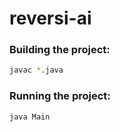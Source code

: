 # reversi-ai

### Building the project:
```bash
javac *.java
```

### Running the project:
```bash
java Main
```
